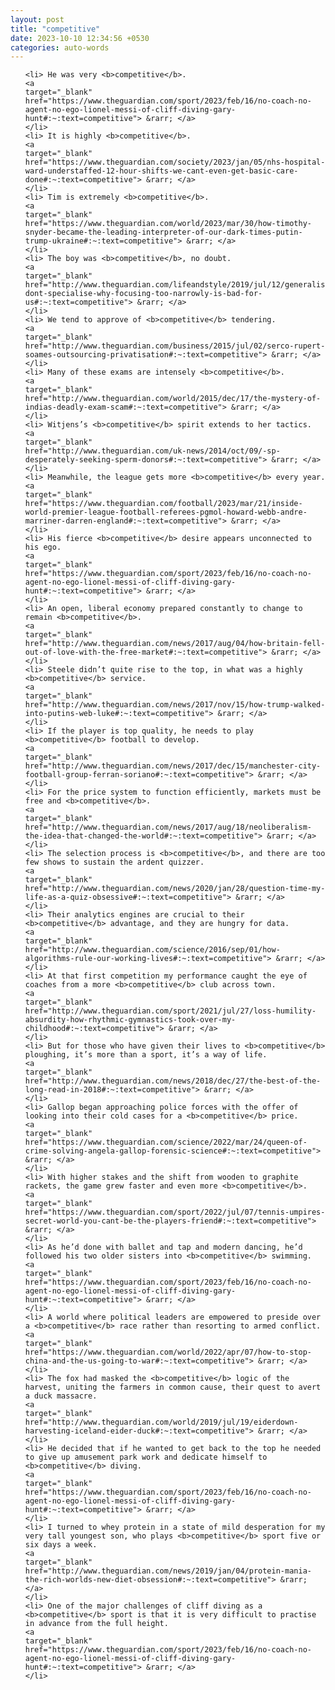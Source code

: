 ```yaml
---
layout: post
title: "competitive"
date: 2023-10-10 12:34:56 +0530
categories: auto-words
---
```

<ol>

    <li> He was very <b>competitive</b>.
    <a 
    target="_blank" 
    href="https://www.theguardian.com/sport/2023/feb/16/no-coach-no-agent-no-ego-lionel-messi-of-cliff-diving-gary-hunt#:~:text=competitive"> &rarr; </a>
    </li>
    <li> It is highly <b>competitive</b>.
    <a 
    target="_blank" 
    href="https://www.theguardian.com/society/2023/jan/05/nhs-hospital-ward-understaffed-12-hour-shifts-we-cant-even-get-basic-care-done#:~:text=competitive"> &rarr; </a>
    </li>
    <li> Tim is extremely <b>competitive</b>.
    <a 
    target="_blank" 
    href="https://www.theguardian.com/world/2023/mar/30/how-timothy-snyder-became-the-leading-interpreter-of-our-dark-times-putin-trump-ukraine#:~:text=competitive"> &rarr; </a>
    </li>
    <li> The boy was <b>competitive</b>, no doubt.
    <a 
    target="_blank" 
    href="http://www.theguardian.com/lifeandstyle/2019/jul/12/generalise-dont-specialise-why-focusing-too-narrowly-is-bad-for-us#:~:text=competitive"> &rarr; </a>
    </li>
    <li> We tend to approve of <b>competitive</b> tendering.
    <a 
    target="_blank" 
    href="http://www.theguardian.com/business/2015/jul/02/serco-rupert-soames-outsourcing-privatisation#:~:text=competitive"> &rarr; </a>
    </li>
    <li> Many of these exams are intensely <b>competitive</b>.
    <a 
    target="_blank" 
    href="http://www.theguardian.com/world/2015/dec/17/the-mystery-of-indias-deadly-exam-scam#:~:text=competitive"> &rarr; </a>
    </li>
    <li> Witjens’s <b>competitive</b> spirit extends to her tactics.
    <a 
    target="_blank" 
    href="http://www.theguardian.com/uk-news/2014/oct/09/-sp-desperately-seeking-sperm-donors#:~:text=competitive"> &rarr; </a>
    </li>
    <li> Meanwhile, the league gets more <b>competitive</b> every year.
    <a 
    target="_blank" 
    href="https://www.theguardian.com/football/2023/mar/21/inside-world-premier-league-football-referees-pgmol-howard-webb-andre-marriner-darren-england#:~:text=competitive"> &rarr; </a>
    </li>
    <li> His fierce <b>competitive</b> desire appears unconnected to his ego.
    <a 
    target="_blank" 
    href="https://www.theguardian.com/sport/2023/feb/16/no-coach-no-agent-no-ego-lionel-messi-of-cliff-diving-gary-hunt#:~:text=competitive"> &rarr; </a>
    </li>
    <li> An open, liberal economy prepared constantly to change to remain <b>competitive</b>.
    <a 
    target="_blank" 
    href="http://www.theguardian.com/news/2017/aug/04/how-britain-fell-out-of-love-with-the-free-market#:~:text=competitive"> &rarr; </a>
    </li>
    <li> Steele didn’t quite rise to the top, in what was a highly <b>competitive</b> service.
    <a 
    target="_blank" 
    href="http://www.theguardian.com/news/2017/nov/15/how-trump-walked-into-putins-web-luke#:~:text=competitive"> &rarr; </a>
    </li>
    <li> If the player is top quality, he needs to play <b>competitive</b> football to develop.
    <a 
    target="_blank" 
    href="http://www.theguardian.com/news/2017/dec/15/manchester-city-football-group-ferran-soriano#:~:text=competitive"> &rarr; </a>
    </li>
    <li> For the price system to function efficiently, markets must be free and <b>competitive</b>.
    <a 
    target="_blank" 
    href="http://www.theguardian.com/news/2017/aug/18/neoliberalism-the-idea-that-changed-the-world#:~:text=competitive"> &rarr; </a>
    </li>
    <li> The selection process is <b>competitive</b>, and there are too few shows to sustain the ardent quizzer.
    <a 
    target="_blank" 
    href="http://www.theguardian.com/news/2020/jan/28/question-time-my-life-as-a-quiz-obsessive#:~:text=competitive"> &rarr; </a>
    </li>
    <li> Their analytics engines are crucial to their <b>competitive</b> advantage, and they are hungry for data.
    <a 
    target="_blank" 
    href="http://www.theguardian.com/science/2016/sep/01/how-algorithms-rule-our-working-lives#:~:text=competitive"> &rarr; </a>
    </li>
    <li> At that first competition my performance caught the eye of coaches from a more <b>competitive</b> club across town.
    <a 
    target="_blank" 
    href="http://www.theguardian.com/sport/2021/jul/27/loss-humility-absurdity-how-rhythmic-gymnastics-took-over-my-childhood#:~:text=competitive"> &rarr; </a>
    </li>
    <li> But for those who have given their lives to <b>competitive</b> ploughing, it’s more than a sport, it’s a way of life.
    <a 
    target="_blank" 
    href="http://www.theguardian.com/news/2018/dec/27/the-best-of-the-long-read-in-2018#:~:text=competitive"> &rarr; </a>
    </li>
    <li> Gallop began approaching police forces with the offer of looking into their cold cases for a <b>competitive</b> price.
    <a 
    target="_blank" 
    href="https://www.theguardian.com/science/2022/mar/24/queen-of-crime-solving-angela-gallop-forensic-science#:~:text=competitive"> &rarr; </a>
    </li>
    <li> With higher stakes and the shift from wooden to graphite rackets, the game grew faster and even more <b>competitive</b>.
    <a 
    target="_blank" 
    href="https://www.theguardian.com/sport/2022/jul/07/tennis-umpires-secret-world-you-cant-be-the-players-friend#:~:text=competitive"> &rarr; </a>
    </li>
    <li> As he’d done with ballet and tap and modern dancing, he’d followed his two older sisters into <b>competitive</b> swimming.
    <a 
    target="_blank" 
    href="https://www.theguardian.com/sport/2023/feb/16/no-coach-no-agent-no-ego-lionel-messi-of-cliff-diving-gary-hunt#:~:text=competitive"> &rarr; </a>
    </li>
    <li> A world where political leaders are empowered to preside over a <b>competitive</b> race rather than resorting to armed conflict.
    <a 
    target="_blank" 
    href="https://www.theguardian.com/world/2022/apr/07/how-to-stop-china-and-the-us-going-to-war#:~:text=competitive"> &rarr; </a>
    </li>
    <li> The fox had masked the <b>competitive</b> logic of the harvest, uniting the farmers in common cause, their quest to avert a duck massacre.
    <a 
    target="_blank" 
    href="http://www.theguardian.com/world/2019/jul/19/eiderdown-harvesting-iceland-eider-duck#:~:text=competitive"> &rarr; </a>
    </li>
    <li> He decided that if he wanted to get back to the top he needed to give up amusement park work and dedicate himself to <b>competitive</b> diving.
    <a 
    target="_blank" 
    href="https://www.theguardian.com/sport/2023/feb/16/no-coach-no-agent-no-ego-lionel-messi-of-cliff-diving-gary-hunt#:~:text=competitive"> &rarr; </a>
    </li>
    <li> I turned to whey protein in a state of mild desperation for my very tall youngest son, who plays <b>competitive</b> sport five or six days a week.
    <a 
    target="_blank" 
    href="http://www.theguardian.com/news/2019/jan/04/protein-mania-the-rich-worlds-new-diet-obsession#:~:text=competitive"> &rarr; </a>
    </li>
    <li> One of the major challenges of cliff diving as a <b>competitive</b> sport is that it is very difficult to practise in advance from the full height.
    <a 
    target="_blank" 
    href="https://www.theguardian.com/sport/2023/feb/16/no-coach-no-agent-no-ego-lionel-messi-of-cliff-diving-gary-hunt#:~:text=competitive"> &rarr; </a>
    </li>